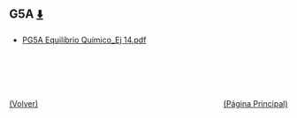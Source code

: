 
<html>
<body>
<h2>G5A <a href="https://downgit.github.io/#/home?url=https://github.com/Apuntes-FIUBA/Apuntes-Electronica/tree/main/83 - Química/8301 - Quimica/Guias de Problemas/Problemas Resueltos/G5A" style="font-size:20px">  ⬇️ </a></h2>
<ul>
    <li><a href="PG5A Equilibrio Químico_Ej 14.pdf">PG5A Equilibrio Químico_Ej 14.pdf</a></li>
</ul>
</body>
</html>




<br><br><br><br><br><a href="../" style="float: left">(Volver)</a> <a href="https://apuntes-fiuba.github.io/Apuntes-Electronica" style="float: right">(Página Principal)</a>
